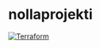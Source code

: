 # nollaprojekti

[![Terraform](https://github.com/nollaorg/nollaprojekti/actions/workflows/terraform.yml/badge.svg)](https://github.com/nollaorg/nollaprojekti/actions/workflows/terraform.yml)
